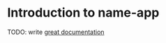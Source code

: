# Introduction to name-app

TODO: write [great documentation](http://jacobian.org/writing/what-to-write/)
